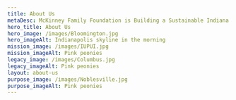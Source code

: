```yaml
---
title: About Us
metaDesc: McKinney Family Foundation is Building a Sustainable Indiana
hero_title: About Us
hero_image: /images/Bloomington.jpg
hero_imageAlt: Indianapolis skyline in the morning
mission_image: /images/IUPUI.jpg
mission_imageAlt: Pink peonies
legacy_image: /images/Columbus.jpg
legacy_imageAlt: Pink peonies
layout: about-us
purpose_image: /images/Noblesville.jpg
purpose_imageAlt: Pink peonies
---
```

